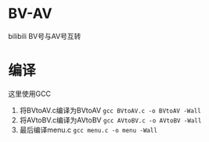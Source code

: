 # BV-AV
bilibili BV号与AV号互转
# 编译
这里使用GCC

1. 将BVtoAV.c编译为BVtoAV
`gcc BVtoAV.c -o BVtoAV -Wall`
2. 将AVtoBV.c编译为AVtoBV
`gcc AVtoBV.c -o AVtoBV -Wall`
3. 最后编译menu.c
`gcc menu.c -o menu -Wall`
